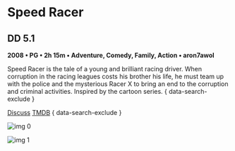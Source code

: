 # Speed Racer

## DD 5.1

**2008 • PG • 2h 15m • Adventure, Comedy, Family, Action • aron7awol**

Speed Racer is the tale of a young and brilliant racing driver. When corruption in the racing leagues costs his brother his life, he must team up with the police and the mysterious Racer X to bring an end to the corruption and criminal activities. Inspired by the cartoon series.
{ data-search-exclude }

[Discuss](https://www.avsforum.com/threads/bass-eq-for-filtered-movies.2995212/post-58312340)  [TMDB](https://www.themoviedb.org/movie/7459)
{ data-search-exclude }

![img 0](https://i.imgur.com/gqTiKSX.jpg)

![img 1](https://i.imgur.com/J01pP2L.png)

